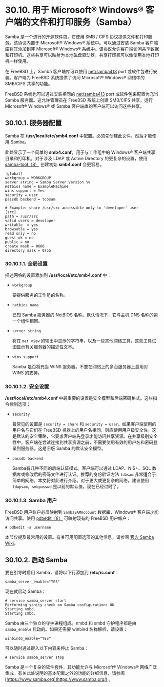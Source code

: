 # 30.10. 用于 Microsoft® Windows® 客户端的文件和打印服务（Samba）

Samba 是一个流行的开源软件包，它使用 SMB / CIFS 协议提供文件和打印服务。该协议内置于 Microsoft® Windows® 系统中。可以通过安装 Samba 客户端库将其添加到非 Microsoft® Windows® 系统中。该协议允许客户端访问共享数据和打印机。这些共享可以映射为本地磁盘驱动器，共享打印机可以像使用本地打印机一样使用。

在 FreeBSD 上，Samba 客户端库可以使用 [net/samba413](https://cgit.freebsd.org/ports/tree/net/samba413/pkg-descr) port 或软件包进行安装。客户端为 FreeBSD 系统提供了访问 Microsoft® Windows® 网络中的 SMB/CIFS 共享的功能。

FreeBSD 系统也可以通过安装相同的 [net/samba413](https://cgit.freebsd.org/ports/tree/net/samba413/pkg-descr) port 或软件包来配置为充当 Samba 服务器。这允许管理员在 FreeBSD 系统上创建 SMB/CIFS 共享，运行 Microsoft® Windows® 或 Samba 客户端库的客户端可以访问这些共享。

## 30.10.1. 服务器配置

Samba 在 **/usr/local/etc/smb4.conf** 中配置。必须先创建此文件，然后才能使用 Samba。

此处显示了一个简单的 **smb4.conf**，用于与工作组中的 Windows® 客户端共享目录和打印机。对于涉及 LDAP 或 Active Directory 的更复杂的设置，使用 [samba-tool（8）](https://www.freebsd.org/cgi/man.cgi?query=samba-tool&sektion=8&format=html) 创建初始 **smb4.conf** 会更容易。

```
[global]
workgroup = WORKGROUP
server string = Samba Server Version %v
netbios name = ExampleMachine
wins support = Yes
security = user
passdb backend = tdbsam

# Example: share /usr/src accessible only to 'developer' user
[src]
path = /usr/src
valid users = developer
writable  = yes
browsable = yes
read only = no
guest ok = no
public = no
create mask = 0666
directory mask = 0755
```

### 30.10.1.1. 全局设置

描述网络的设置添加到 **/usr/local/etc/smb4.conf** 中：

- `workgroup`

  要提供服务的工作组的名称。

- `netbios name`

  已知 Samba 服务器的 NetBIOS 名称。默认情况下，它与主机 DNS 名称的第一个组件相同。

- `server string`

  将在 `net view` 的输出中显示的字符串，以及一些其他网络工具，这些工具试图显示有关服务器的描述性文本。

- `wins support`

  Samba 是否将充当 WINS 服务器。不要在网络上的多台服务器上启用对 WINS 的支持。

### 30.10.1.2. 安全设置

**/usr/local/etc/smb4.conf** 中最重要的设置是安全模型和后端密码格式。这些指令控制选项：

- `security`

  最常见的设置是 `security = share` 和 `security = user`。如果客户端使用的用户名与它们在 FreeBSD 机器上的用户名相同，则应使用用户级安全性。这是默认的安全策略，它要求客户端先登录才能访问共享资源。在共享级别安全性中，客户端在尝试连接到共享资源之前，不需要使用有效的用户名和密码登录到服务器。这是旧版 Samba 的默认安全模型。

- `passdb backend`

  Samba有几种不同的后端认证模式。客户端可以通过 LDAP、NIS+、SQL 数据库或修改后的密码文件进行认证。推荐的身份验证方法 `tdbsam` 非常适合于简单的网络，本文将对此进行介绍。对于更大或更复杂的网络，建议使用 `ldapsam`。`smbpasswd` 是以前的默认值，现在已经过时了。

### 30.10.1.3. Samba 用户

FreeBSD 用户帐户必须映射到 `SambaSAMAccount` 数据库，Windows® 客户端才能访问共享。使用 [pdbedit（8）](https://www.freebsd.org/cgi/man.cgi?query=pdbedit&sektion=8&format=html) 可映射现有的 FreeBSD 用户帐户：

```
# pdbedit -a username
```

本节仅提及最常用的设置。有关可用配置选项的其他信息，请参阅 [官方 Samba Wiki](https://wiki.samba.org/)。

## 30.10.2. 启动 Samba

要在引导时启用 Samba，请将以下行添加到 **/etc/rc.conf**：

```
samba_server_enable="YES"
```

现在就启动 Samba：

```
# service samba_server start
Performing sanity check on Samba configuration: OK
Starting nmbd.
Starting smbd.
```

Samba 由三个独立的守护进程组成。nmbd 和 smbd 守护程序都是由`samba_enable` 启动的。如果还需要 winbind 名称解析，请设置：

```
winbindd_enable="YES"
```

可以随时通过键入以下内容来停止 Samba：

```
# service samba_server stop
```

Samba 是一个复杂的软件套件，其功能允许与 Microsoft® Windows® 网络广泛集成。有关此处说明的基本配置之外的功能的详细信息，请参阅 [https://www.samba.org](https://www.samba.org/) 。
